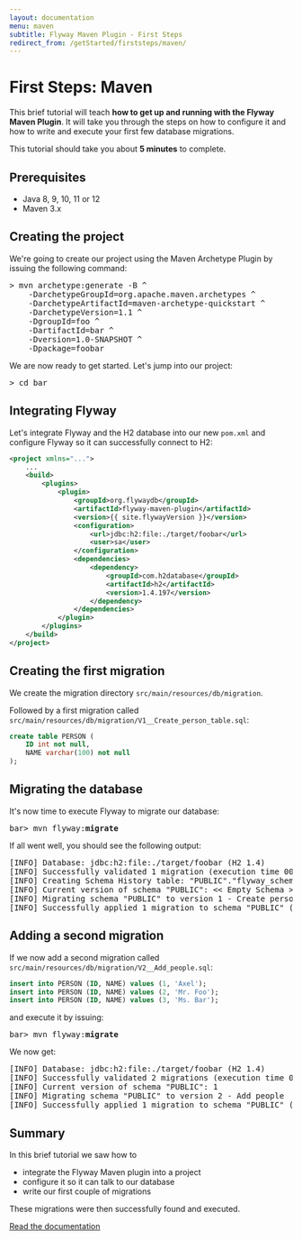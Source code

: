 ```yaml
---
layout: documentation
menu: maven
subtitle: Flyway Maven Plugin - First Steps
redirect_from: /getStarted/firststeps/maven/
---
```

# First Steps: Maven

This brief tutorial will teach **how to get up and running with the Flyway Maven Plugin**. It will take you through the
steps on how to configure it and how to write and execute your first few database migrations.

This tutorial should take you about **5 minutes** to complete.

## Prerequisites
- Java 8, 9, 10, 11 or 12
- Maven 3.x

## Creating the project

We're going to create our project using the Maven Archetype Plugin by issuing the following command:
<pre class="console"><span>&gt;</span> mvn archetype:generate -B ^
    -DarchetypeGroupId=org.apache.maven.archetypes ^
    -DarchetypeArtifactId=maven-archetype-quickstart ^
    -DarchetypeVersion=1.1 ^
    -DgroupId=foo ^
    -DartifactId=bar ^
    -Dversion=1.0-SNAPSHOT ^
    -Dpackage=foobar</pre>
    
We are now ready to get started. Let's jump into our project:
<pre class="console"><span>&gt;</span> cd bar</pre>

## Integrating Flyway

Let's integrate Flyway and the H2 database into our new `pom.xml` and configure Flyway so it can successfully connect to H2:
```xml
<project xmlns="...">
    ...
    <build>
        <plugins>
            <plugin>
                <groupId>org.flywaydb</groupId>
                <artifactId>flyway-maven-plugin</artifactId>
                <version>{{ site.flywayVersion }}</version>
                <configuration>
                    <url>jdbc:h2:file:./target/foobar</url>
                    <user>sa</user>
                </configuration>
                <dependencies>
                    <dependency>
                        <groupId>com.h2database</groupId>
                        <artifactId>h2</artifactId>
                        <version>1.4.197</version>
                    </dependency>
                </dependencies>
            </plugin>
        </plugins>
    </build>
</project>
```

## Creating the first migration

We create the migration directory `src/main/resources/db/migration`.
    
Followed by a first migration called `src/main/resources/db/migration/V1__Create_person_table.sql`:
```sql
create table PERSON (
    ID int not null,
    NAME varchar(100) not null
);
```

## Migrating the database

It's now time to execute Flyway to migrate our database:
<pre class="console"><span>bar&gt;</span> mvn flyway:<strong>migrate</strong></pre>

If all went well, you should see the following output:
<pre class="console">[INFO] Database: jdbc:h2:file:./target/foobar (H2 1.4)
[INFO] Successfully validated 1 migration (execution time 00:00.009s)
[INFO] Creating Schema History table: "PUBLIC"."flyway_schema_history"
[INFO] Current version of schema "PUBLIC": << Empty Schema >>
[INFO] Migrating schema "PUBLIC" to version 1 - Create person table
[INFO] Successfully applied 1 migration to schema "PUBLIC" (execution time 00:00.038s)</pre>

## Adding a second migration

If we now add a second migration called `src/main/resources/db/migration/V2__Add_people.sql`:
```sql
insert into PERSON (ID, NAME) values (1, 'Axel');
insert into PERSON (ID, NAME) values (2, 'Mr. Foo');
insert into PERSON (ID, NAME) values (3, 'Ms. Bar');
```

and execute it by issuing:
<pre class="console"><span>bar&gt;</span> mvn flyway:<strong>migrate</strong></pre>

We now get:
<pre class="console">[INFO] Database: jdbc:h2:file:./target/foobar (H2 1.4)
[INFO] Successfully validated 2 migrations (execution time 00:00.012s)
[INFO] Current version of schema "PUBLIC": 1
[INFO] Migrating schema "PUBLIC" to version 2 - Add people
[INFO] Successfully applied 1 migration to schema "PUBLIC" (execution time 00:00.018s)</pre>

## Summary

In this brief tutorial we saw how to
- integrate the Flyway Maven plugin into a project
- configure it so it can talk to our database
- write our first couple of migrations

These migrations were then successfully found and executed.

<p class="next-steps">
    <a class="btn btn-primary" href="/documentation/usage/maven">Read the documentation <i class="fa fa-arrow-right"></i></a>
</p>